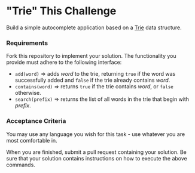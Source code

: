 # "Trie" This Challenge

Build a simple autocomplete application based on a [Trie](https://en.wikipedia.org/wiki/Trie) data structure.
 
### Requirements
Fork this repository to implement your solution. The functionality you provide must adhere to the following interface:
* `add(word)` => adds *word* to the trie, returning `true` if the word was successfully added and `false` if the trie already contains *word*.
* `contains(word)` => returns `true` if the trie contains *word*, or `false` otherwise.
* `search(prefix)` => returns the list of all words in the trie that begin with *prefix*. 
 
### Acceptance Criteria
You may use any language you wish for this task - use whatever you are most comfortable in. 
 
When you are finished, submit a pull request containing your solution. Be sure that your solution contains instructions on how to execute the above commands.
